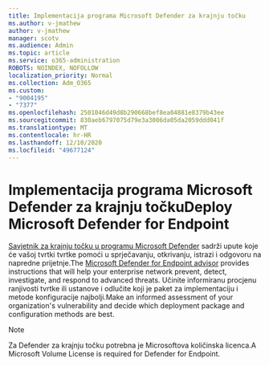 ```yaml
---
title: Implementacija programa Microsoft Defender za krajnju točku
ms.author: v-jmathew
author: v-jmathew
manager: scotv
ms.audience: Admin
ms.topic: article
ms.service: o365-administration
ROBOTS: NOINDEX, NOFOLLOW
localization_priority: Normal
ms.collection: Adm_O365
ms.custom:
- "9004195"
- "7377"
ms.openlocfilehash: 2501046d49d8b290668bef8ea04881e8379b43ee
ms.sourcegitcommit: 830aeb6797075d79e3a3006da05da2059ddd041f
ms.translationtype: MT
ms.contentlocale: hr-HR
ms.lasthandoff: 12/10/2020
ms.locfileid: "49677124"
---
```

# <a name="deploy-microsoft-defender-for-endpoint"></a><span data-ttu-id="e19b7-102">Implementacija programa Microsoft Defender za krajnju točku</span><span class="sxs-lookup"><span data-stu-id="e19b7-102">Deploy Microsoft Defender for Endpoint</span></span>

<span data-ttu-id="e19b7-103">[Savjetnik za krajnju točku u programu Microsoft Defender](https://go.microsoft.com/fwlink/?linkid=2146241) sadrži upute koje će vašoj tvrtki tvrtke pomoći u sprječavanju, otkrivanju, istrazi i odgovoru na napredne prijetnje.</span><span class="sxs-lookup"><span data-stu-id="e19b7-103">The [Microsoft Defender for Endpoint advisor](https://go.microsoft.com/fwlink/?linkid=2146241) provides instructions that will help your enterprise network prevent, detect, investigate, and respond to advanced threats.</span></span> <span data-ttu-id="e19b7-104">Učinite informiranu procjenu ranjivosti tvrtke ili ustanove i odlučite koji je paket za implementaciju i metode konfiguracije najbolji.</span><span class="sxs-lookup"><span data-stu-id="e19b7-104">Make an informed assessment of your organization's vulnerability and decide which deployment package and configuration methods are best.</span></span>

> [!NOTE]
> <span data-ttu-id="e19b7-105">Za Defender za krajnju točku potrebna je Microsoftova količinska licenca.</span><span class="sxs-lookup"><span data-stu-id="e19b7-105">A Microsoft Volume License is required for Defender for Endpoint.</span></span>
